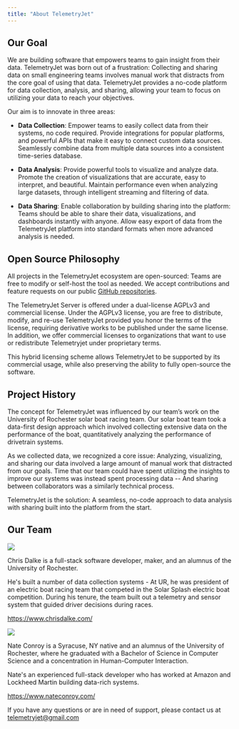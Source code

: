 ```yaml
---
title: "About TelemetryJet"
---
```


## Our Goal
We are building software that empowers teams to gain insight from their data. TelemetryJet was born out of a frustration: Collecting and sharing data on small engineering teams involves manual work that distracts from the core goal of using that data. TelemetryJet provides a no-code platform for data collection, analysis, and sharing, allowing your team to focus on utilizing your data to reach your objectives.

Our aim is to innovate in three areas:

- **Data Collection**:  Empower teams to easily collect data from their systems, no code required. Provide integrations for popular platforms, and powerful APIs that make it easy to connect custom data sources. Seamlessly combine data from multiple data sources into a consistent time-series database. 

- **Data Analysis**: Provide powerful tools to visualize and analyze data. Promote the creation of visualizations that are accurate, easy to interpret, and beautiful. Maintain performance even when analyzing large datasets, through intelligent streaming and filtering of data.

- **Data Sharing**: Enable collaboration by building sharing into the platform: Teams should be able to share their data, visualizations, and dashboards instantly with anyone. Allow easy export of data from the TelemetryJet platform into standard formats when more advanced analysis is needed.

## Open Source Philosophy

All projects in the TelemetryJet ecosystem are open-sourced: Teams are free to modify or self-host the tool as needed. We accept contributions and feature requests on our public [GitHub repositories](https://github.com/telemetryjet).

The TelemetryJet Server is offered under a dual-license AGPLv3 and commercial license. Under the AGPLv3 license, you are free to distribute, modify, and re-use TelemetryJet provided you honor the terms of the license, requiring derivative works to be published under the same license. In addition, we offer commercial licenses to organizations that want to use or redistribute Telemetryjet under proprietary terms.

This hybrid licensing scheme allows TelemetryJet to be supported by its commercial usage, while also preserving the ability to fully open-source the software.

## Project History
The concept for TelemetryJet was influenced by our team’s work on the University of Rochester solar boat racing team. Our solar boat team took a data-first design approach which involved collecting extensive data on the performance of the boat, quantitatively analyzing the performance of drivetrain systems.

As we collected data, we recognized a core issue: Analyzing, visualizing, and sharing our data involved a large amount of manual work that distracted from our goals. Time that our team could have spent utilizing the insights to improve our systems was instead spent processing data -- And sharing between collaborators was a similarly technical process.

TelemetryJet is the solution: A seamless, no-code approach to data analysis with sharing built into the platform from the start.

## Our Team
<div class="profileImage">
    <img src="/img/chris.jpg" />
</div> 

<div class="profileText">
<p>Chris Dalke is a full-stack software developer, maker, and an alumnus of the University of Rochester.
</p>
<p>
He's built a number of data collection systems - At UR, he was president of an electric boat racing team that competed in the Solar Splash electric boat competition. During his tenure, the team built out a telemetry and sensor system that guided driver decisions during races.
</p>
<p>
<a href="https://www.chrisdalke.com/"><span class="bp3-icon bp3-icon-globe-network"></span> https://www.chrisdalke.com/</a>
</p>
</div>

<div class="profileImageClearfix"></div>

<div class="profileImage">
    <img src="/img/nate.jpg" />
</div> 

<div class="profileText">
<p>
Nate Conroy is a Syracuse, NY native and an alumnus of the University of Rochester, where he graduated with a Bachelor of Science in Computer Science and a concentration in Human-Computer Interaction.
</p>
<p>
Nate's an experienced full-stack developer who has worked at Amazon and Lockheed Martin building data-rich systems.
</p>
<p>
<a href="https://www.nateconroy.com/"><span class="bp3-icon bp3-icon-globe-network"></span> https://www.nateconroy.com/</a>
</p>
</div>

<div class="profileImageClearfix"></div>

If you have any questions or are in need of support, please contact us at [telemetryjet@gmail.com](mailto:telemetryjet@gmail.com)